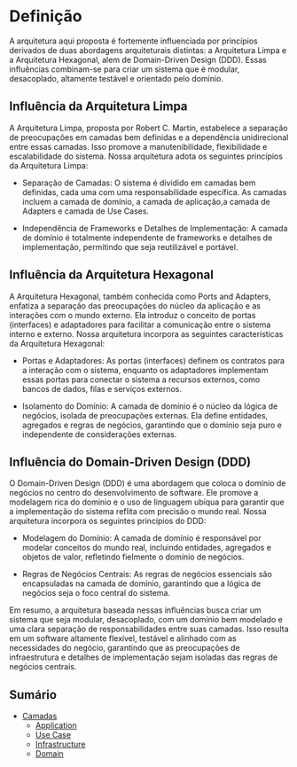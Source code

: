 # Definição

A arquitetura aqui proposta é fortemente influenciada por princípios derivados de duas abordagens arquiteturais distintas: a Arquitetura Limpa e a Arquitetura Hexagonal, alem de Domain-Driven Design (DDD). Essas influências combinam-se para criar um sistema que é modular, desacoplado, altamente testável e orientado pelo domínio.

## Influência da Arquitetura Limpa

A Arquitetura Limpa, proposta por Robert C. Martin, estabelece a separação de preocupações em camadas bem definidas e a dependência unidirecional entre essas camadas. Isso promove a manutenibilidade, flexibilidade e escalabilidade do sistema. Nossa arquitetura adota os seguintes princípios da Arquitetura Limpa:

- Separação de Camadas: O sistema é dividido em camadas bem definidas, cada uma com uma responsabilidade específica. As camadas incluem a camada de domínio, a camada de aplicação,a camada de Adapters e camada de Use Cases.

- Independência de Frameworks e Detalhes de Implementação: A camada de domínio é totalmente independente de frameworks e detalhes de implementação, permitindo que seja reutilizável e portável.

## Influência da Arquitetura Hexagonal

A Arquitetura Hexagonal, também conhecida como Ports and Adapters, enfatiza a separação das preocupações do núcleo da aplicação e as interações com o mundo externo. Ela introduz o conceito de portas (interfaces) e adaptadores para facilitar a comunicação entre o sistema interno e externo. Nossa arquitetura incorpora as seguintes características da Arquitetura Hexagonal:

- Portas e Adaptadores: As portas (interfaces) definem os contratos para a interação com o sistema, enquanto os adaptadores implementam essas portas para conectar o sistema a recursos externos, como bancos de dados, filas e serviços externos.

- Isolamento do Domínio: A camada de domínio é o núcleo da lógica de negócios, isolada de preocupações externas. Ela define entidades, agregados e regras de negócios, garantindo que o domínio seja puro e independente de considerações externas.

## Influência do Domain-Driven Design (DDD)

O Domain-Driven Design (DDD) é uma abordagem que coloca o domínio de negócios no centro do desenvolvimento de software. Ele promove a modelagem rica do domínio e o uso de linguagem ubíqua para garantir que a implementação do sistema reflita com precisão o mundo real. Nossa arquitetura incorpora os seguintes princípios do DDD:

- Modelagem do Domínio: A camada de domínio é responsável por modelar conceitos do mundo real, incluindo entidades, agregados e objetos de valor, refletindo fielmente o domínio de negócios.

- Regras de Negócios Centrais: As regras de negócios essenciais são encapsuladas na camada de domínio, garantindo que a lógica de negócios seja o foco central do sistema.

Em resumo, a arquitetura baseada nessas influências busca criar um sistema que seja modular, desacoplado, com um domínio bem modelado e uma clara separação de responsabilidades entre suas camadas. Isso resulta em um software altamente flexível, testável e alinhado com as necessidades do negócio, garantindo que as preocupações de infraestrutura e detalhes de implementação sejam isoladas das regras de negócios centrais.

## Sumário

- [Camadas](.)
    - [Application](2-application.md)
    - [Use Case](3-use_case.md)
    - [Infrastructure](4-infra.md)
    - [Domain](5-domain.md)